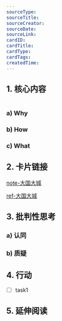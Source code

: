 ```yaml
---
sourceType: 
sourceTitle: 
sourceCreator: 
sourceDate: 
sourceLink: 
cardID:
cardTitle:
cardType: 
cardTags:
createdTime:
---
```


## 1. 核心内容

```mermaid

```

### a) Why



### b) How



### c) What



## 2. 卡片链接

[note-大国大城](note-大国大城.md)

[ref-大国大城](ref-大国大城.md)


## 3. 批判性思考

### a) 认同

### b) 质疑



## 4. 行动

- [ ] task1

## 5. 延伸阅读